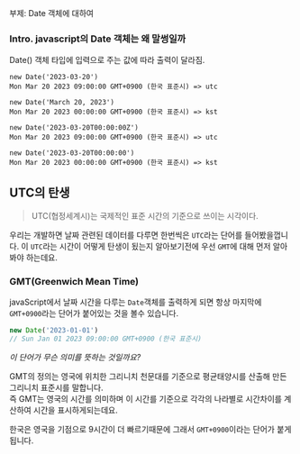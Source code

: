 부제: Date 객체에 대하여

### Intro. javascript의 Date 객체는 왜 말썽일까

Date() 객체 타입에 입력으로 주는 값에 따라 출력이 달라짐.    
```
new Date('2023-03-20')
Mon Mar 20 2023 09:00:00 GMT+0900 (한국 표준시) => utc

new Date('March 20, 2023')
Mon Mar 20 2023 00:00:00 GMT+0900 (한국 표준시) => kst

new Date('2023-03-20T00:00:00Z')
Mon Mar 20 2023 09:00:00 GMT+0900 (한국 표준시) => utc

new Date('2023-03-20T00:00:00')
Mon Mar 20 2023 00:00:00 GMT+0900 (한국 표준시) => kst
```

## UTC의 탄생
> UTC(협정세계시)는 국제적인 표준 시간의 기준으로 쓰이는 시각이다.

우리는 개발하면 날짜 관련된 데이터를 다루면 한번씩은 `UTC`라는 단어를 들어봤을껍니다.
이 `UTC`라는 시간이 어떻게 탄생이 됬는지 알아보기전에  우선 `GMT`에 대해 먼저 알아봐야 하는데요.  

### GMT(Greenwich Mean Time)
javaScript에서 날짜 시간을 다루는 `Date`객체를 출력하게 되면 항상 마지막에 `GMT+0900`라는 단어가 붙어있는 것을 볼수 있습니다. 

```javascript
new Date('2023-01-01')
// Sun Jan 01 2023 09:00:00 GMT+0900 (한국 표준시)
```

*이 단어가 무슨 의미를 뜻하는 것일까요?*

GMT의 정의는 영국에 위치한 그리니치 천문대를 기준으로 평균태양시를 산출해 만든 그리니치 표준시를 말합니다.  
즉 GMT는 영국의 시간를 의미하며 이 시간를 기준으로 각각의 나라별로 시간차이를 계산하여 시간을 표시하게되는데요. 

한국은 영국을 기점으로 9시간이 더 빠르기때문에 그래서 `GMT+0900`이라는 단어가 붙게 됩니다.




